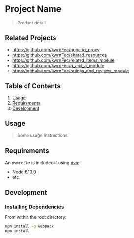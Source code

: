 # Project Name

> Product detail

## Related Projects

  - https://github.com/kwrnFec/honorio_proxy
  - https://github.com/kwrnFec/shared_resources
  - https://github.com/kwrnFec/related_items_module
  - https://github.com/kwrnFec/q_and_a_module
  - https://github.com/kwrnFec/ratings_and_reviews_module

## Table of Contents

1. [Usage](#Usage)
1. [Requirements](#requirements)
1. [Development](#development)

## Usage

> Some usage instructions

## Requirements

An `nvmrc` file is included if using [nvm](https://github.com/creationix/nvm).

- Node 6.13.0
- etc

## Development

### Installing Dependencies

From within the root directory:

```sh
npm install -g webpack
npm install
```

